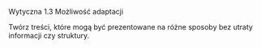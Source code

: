 Wytyczna 1.3 Możliwość adaptacji

Twórz treści, które mogą być prezentowane na różne sposoby bez utraty informacji czy struktury.
